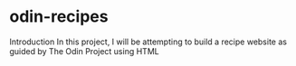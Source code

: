 # odin-recipes
Introduction 
In this project, I will be attempting to build a recipe website as guided by The Odin Project using HTML 
